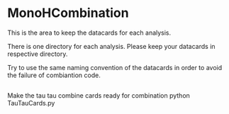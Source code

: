 # MonoHCombination

This is the area to keep the datacards for each analysis. 

There is one directory for each analysis. Please keep your datacards in respective directory. 

Try to use the same naming convention of the datacards in order to avoid the failure of combiantion code. 



## 
Make the tau tau combine cards  ready for combination
python TauTauCards.py